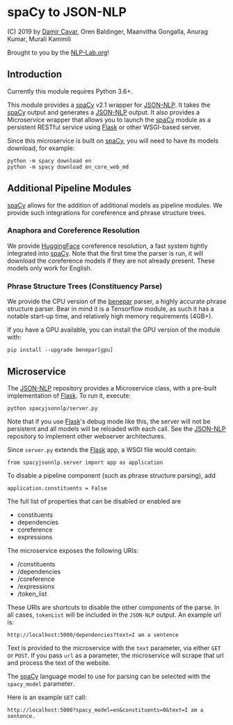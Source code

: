 # spaCy to JSON-NLP

(C) 2019 by [Damir Cavar], Oren Baldinger, Maanvitha Gongalla, Anurag Kumar, Murali Kammili

Brought to you by the [NLP-Lab.org]!


## Introduction

Currently this module requires Python 3.6+.

This module provides a [spaCy] v2.1 wrapper for [JSON-NLP]. It takes the [spaCy] output and generates a [JSON-NLP] output. It also provides a Microservice wrapper that allows you to launch the [spaCy] module as a persistent RESTful service using [Flask] or other WSGI-based server.

Since this microservice is built on [spaCy], you will need to have its models download, for example:

    python -m spacy download en
    python -m spacy download en_core_web_md

## Additional Pipeline Modules

[spaCy] allows for the addition of additional models as pipeline modules. We provide such integrations for coreference and phrase structure trees.

### Anaphora and Coreference Resolution

We provide [HuggingFace] coreference resolution, a fast system tightly integrated into [spaCy]. Note that the first time the parser is run, it will download the coreference models if they are not already present. These models only work for English.

### Phrase Structure Trees (Constituency Parse)

We provide the CPU version of the [benepar] parser, a highly accurate phrase structure parser. Bear in mind it is a Tensorflow module, as such it has a notable start-up time, and relatively high memory requirements (4GB+).

If you have a GPU available, you can install the GPU version of the module with:

    pip install --upgrade benepar[gpu] 

## Microservice

The [JSON-NLP] repository provides a Microservice class, with a pre-built implementation of [Flask]. To run it, execute:
    
    python spacyjsonnlp/server.py
 
Note that if you use [Flask]'s debug mode like this, the server will not be persistent and all models will be reloaded with each call. See the [JSON-NLP] repository to implement other webserver architectures.

Since `server.py` extends the [Flask] app, a WSGI file would contain:

    from spacyjsonnlp.server import app as application
    
To disable a pipeline component (such as phrase structure parsing), add

    application.constituents = False
    
The full list of properties that can be disabled or enabled are
- constituents
- dependencies
- coreference
- expressions

The microservice exposes the following URIs:
- /constituents
- /dependencies
- /coreference
- /expressions
- /token_list

These URIs are shortcuts to disable the other components of the parse. In all cases, `tokenList` will be included in the `JSON-NLP` output. An example url is:

    http://localhost:5000/dependencies?text=I am a sentence

Text is provided to the microservice with the `text` parameter, via either `GET` or `POST`. If you pass `url` as a parameter, the microservice will scrape that url and process the text of the website.

The [spaCy] language model to use for parsing can be selected with the `spacy_model` parameter.

Here is an example `GET` call:

    http://localhost:5000?spacy_model=en&constituents=0&text=I am a sentence.

[Damir Cavar]: http://damir.cavar.me/ "Damir Cavar"
[Oren Baldinger]: http://oren.baldinger.me/ "Oren Baldinger"
[NLP-Lab.org]: http://nlp-lab.org/ "NLP-Lab.org"
[JSON-NLP]: https://github.com/dcavar/JSON-NLP "JSON-NLP"
[Flair]: https://github.com/zalandoresearch/flair "Flair"
[spaCy]: https://spacy.io/ "spaCy"
[NLTK]: http://nltk.org/ "Natural Language Processing Toolkit"
[Polyglot]: https://github.com/aboSamoor/polyglot "Polyglot"
[Xrenner]: https://github.com/amir-zeldes/xrenner "Xrenner"
[CONLL-U]: https://universaldependencies.org/format.html "CONLL-U"
[Flask]: http://flask.pocoo.org/ "Flask"
[HuggingFace]: https://github.com/huggingface/neuralcoref/ "Hugging Face"
[benepar]: https://github.com/nikitakit/self-attentive-parser "Berkeley Neural Parser"
